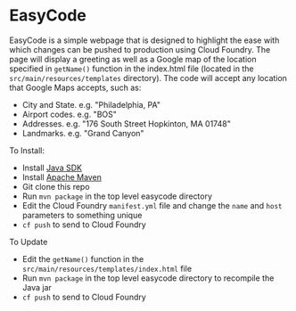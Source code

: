EasyCode
=

EasyCode is a simple webpage that is designed to highlight the ease with which changes can be pushed to production using Cloud Foundry. 
The page will display a greeting as well as a Google map of the location specified in `getName()` function in the index.html file (located in the `src/main/resources/templates` directory). The code 
will accept any location that Google Maps accepts, such as:

*	City and State. e.g. "Philadelphia, PA"
*	Airport codes. e.g. "BOS"
*	Addresses. e.g. "176 South Street Hopkinton, MA 01748"
*	Landmarks. e.g. "Grand Canyon"


To Install:
* Install [Java SDK](http://www.oracle.com/technetwork/java/javase/downloads/index.html)
* Install [Apache Maven](https://maven.apache.org/download.cgi)
* Git clone this repo
* Run `mvn package` in the top level easycode directory
* Edit the Cloud Foundry `manifest.yml` file and change the `name` and `host` parameters to something unique
* `cf push` to send to Cloud Foundry

To Update
* Edit the `getName()` function in the `src/main/resources/templates/index.html` file 
* Run `mvn package` in the top level easycode directory to recompile the Java jar
* `cf push` to send to Cloud Foundry